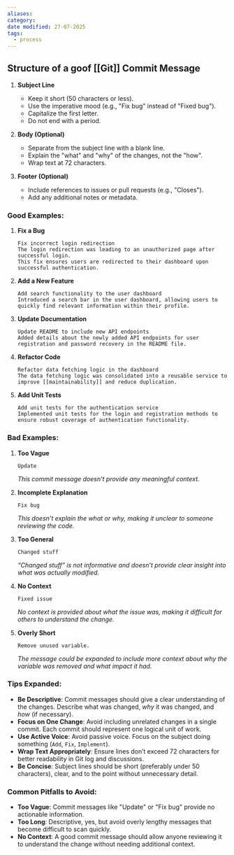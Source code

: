 ```yaml
---
aliases: 
category: 
date modified: 27-07-2025
tags:
  - process
---
```

## Structure of a goof [[Git]] Commit Message

1. **Subject Line**
   - Keep it short (50 characters or less).
   - Use the imperative mood (e.g., "Fix bug" instead of "Fixed bug").
   - Capitalize the first letter.
   - Do not end with a period.

2. **Body (Optional)**
   - Separate from the subject line with a blank line.
   - Explain the "what" and "why" of the changes, not the "how".
   - Wrap text at 72 characters.

3. **Footer (Optional)**
   - Include references to issues or pull requests (e.g., "Closes").
   - Add any additional notes or metadata.

### **Good Examples**:

1. **Fix a Bug**  
   ```
   Fix incorrect login redirection
   The login redirection was leading to an unauthorized page after successful login. 
   This fix ensures users are redirected to their dashboard upon successful authentication.
   ```
   
2. **Add a New Feature**  
   ```
   Add search functionality to the user dashboard
   Introduced a search bar in the user dashboard, allowing users to quickly find relevant information within their profile.
   ```
   
3. **Update Documentation**  
   ```
   Update README to include new API endpoints
   Added details about the newly added API endpoints for user registration and password recovery in the README file.
   ```
   
4. **Refactor Code**  
   ```
   Refactor data fetching logic in the dashboard
   The data fetching logic was consolidated into a reusable service to improve [[maintainability]] and reduce duplication.
   ```
   
5. **Add Unit Tests**  
   ```
   Add unit tests for the authentication service
   Implemented unit tests for the login and registration methods to ensure robust coverage of authentication functionality.
   ```

### **Bad Examples**:

1. **Too Vague**  
   ```
   Update
   ```
   *This commit message doesn’t provide any meaningful context.*

2. **Incomplete Explanation**  
   ```
   Fix bug
   ```
   *This doesn’t explain the *what* or *why*, making it unclear to someone reviewing the code.*

3. **Too General**  
   ```
   Changed stuff
   ```
   *“Changed stuff” is not informative and doesn’t provide clear insight into what was actually modified.*

4. **No Context**  
   ```
   Fixed issue
   ```
   *No context is provided about what the issue was, making it difficult for others to understand the change.*

5. **Overly Short**  
   ```
   Remove unused variable.
   ```
   *The message could be expanded to include more context about why the variable was removed and what impact it had.*

### **Tips Expanded**:

- **Be Descriptive**: Commit messages should give a clear understanding of the changes. Describe what was changed, *why* it was changed, and *how* (if necessary).
- **Focus on One Change**: Avoid including unrelated changes in a single commit. Each commit should represent one logical unit of work.
- **Use Active Voice**: Avoid passive voice. Focus on the subject doing something (`Add`, `Fix`, `Implement`).
- **Wrap Text Appropriately**: Ensure lines don’t exceed 72 characters for better readability in Git log and discussions.
- **Be Concise**: Subject lines should be short (preferably under 50 characters), clear, and to the point without unnecessary detail.

### **Common Pitfalls** to Avoid:

- **Too Vague**: Commit messages like "Update" or "Fix bug" provide no actionable information.
- **Too Long**: Descriptive, yes, but avoid overly lengthy messages that become difficult to scan quickly.
- **No Context**: A good commit message should allow anyone reviewing it to understand the change without needing additional context.